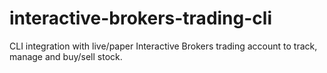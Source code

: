 # interactive-brokers-trading-cli
CLI integration with live/paper Interactive Brokers trading account to track, manage and buy/sell stock.
